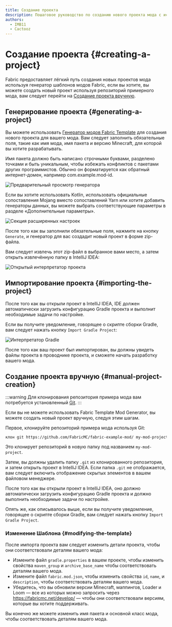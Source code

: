 ```yaml
---
title: Создание проекта
description: Пошаговое руководство по созданию нового проекта мода с использованием генератора шаблонов Fabric.
authors:
  - IMB11
  - Cactooz
---
```


# Создание проекта {#creating-a-project}

Fabric предоставляет лёгкий путь создания новых проектов мода используя генератор шаблонов модов Fabric, если вы хотите, вы можете создать новый проект используя репозиторий примерного мода, вам следует перейти на [Создание проекта вручную](#manual-project-creation).

## Генерирование проекта {#generating-a-project}

Вы можете использовать [Генератор модов Fabric Template](https://fabricmc.net/develop/template/) для создания нового проекта для вашего мода. Вам следует заполнить обязательные поля, такие как имя мода, имя пакета и версию Minecraft, для которой вы хотите разрабатывать.

Имя пакета должно быть написано строчными буквами, разделено точками и быть уникальным, чтобы избежать конфликтов с пакетами других программистов. Обычно он форматируется как обратный интернет-домен, например com.example.mod-id.

![Предварительный просмотр генератора](/assets/develop/getting-started/template-generator.png)

Если вы хотите использовать Kotlin, использовать официальные сопоставления Mojang вместо сопоставлений Yarn или хотите добавить генераторы данных, вы можете выбрать соответствующие параметры в разделе «Дополнительные параметры».

![Секция расширенных настроек](/assets/develop/getting-started/template-generator-advanced.png)

После того как вы заполнили обязательные поля, нажмите на кнопку `Generate`, и генератор для вас создадит новый проект в форме zip-файла.

Вам следует извлечь этот zip-файл в выбранное вами место, а затем открыть извлечённую папку в IntelliJ IDEA:

![Открытый интерпретатор проекта](/assets/develop/getting-started/open-project.png)

## Импортирование проекта {#importing-the-project}

После того как вы открыли проект в IntelliJ IDEA, IDE должен автоматически загрузить конфигурацию Gradle проекта и выполнит необходимые задачи по настройке.

Если вы получите уведомление, говорящее о скрипте сборки Gradle, вам следует нажать кнопку `Import Gradle Project`:

![Интерпретатор Gradle](/assets/develop/getting-started/gradle-prompt.png)

После того как ваш проект был импортирован, вы должны увидеть файлы проекта в проводнике проекта, и сможете начать разработку вашего мода.

## Создание проекта вручную {#manual-project-creation}

:::warning
Для клонирования репозитория примера мода вам потребуется установленный [Git](https://git-scm.com/).
:::

Если вы не можете использовать Fabric Template Mod Generator, вы можете создать новый проект вручную, следуя этим шагам.

Первое, клонируйте репозиторий примера мода используя Git:

```sh
клон git https://github.com/FabricMC/fabric-example-mod/ my-mod-project
```

Это клонирует репозиторий в новую папку под названием `my-mod-project`.

Затем, вы должны удалить папку `.git` из клонированного репозитория, и затем открыть проект в IntelliJ IDEA. Если папка `.git` не отображается, вам следует включить отображение скрытых элементов в вашем файловом менеджере.

После того как вы открыли проект в IntelliJ IDEA, оно должно автоматически загрузить конфигурацию Gradle проекта и должно выполнить необходимые задачи по настройке.

Опять же, как описывалось выше, если вы получите уведомление, говорящее о скрипте сборки Gradle, вам следует нажать кнопку `Import Gradle Project`.

### Изменение Шаблона {#modifying-the-template}

После импорта проекта вам следует изменить детали проекта, чтобы они соответствовали деталям вашего мода:

- Измените файл `gradle.properties` в вашем проекте, чтобы изменить свойства `maven_group` и `archive_base_name` чтобы соответствовать деталям вашего мода.
- Измените файл `fabric.mod.json`, чтобы изменить свойства `id`, `name`, и `description`, чтобы соответствовать деталям вашего мода.
- Убедитесь, что вы обновили версии Minecraft, маппингов, Loader и Loom — все из которых можно запросить через <https://fabricmc.net/develop/> — чтобы они соответствовали версиям, которые вы хотите поддерживать.

Вы конечно же можете изменить имя пакета и основной класс мода, чтобы соответствовать деталям вашего мода.
